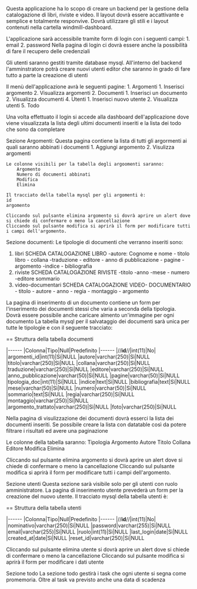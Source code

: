 Questa applicazione ha lo scopo di creare un backend per la gestione della catalogazione di libri, riviste e video.
Il layout dovrà essere accattivante e semplice e totalmente responvive.
Dovrà utilizzare gli stili e i layout contenuti nella cartella windmill-dashboard.

L'applicazione sarà accessibile tramite form di login con i seguenti campi:
    1. email
    2. password
Nella pagina di login ci dovrà essere anche la possibilità di fare il recupero delle credenziali

Gli utenti saranno gestiti tramite database mysql.
All'interno del backend l'amminstratore potrà creare nuovi utenti editor che saranno in grado di fare tutto a parte la creazione di utenti

Il menù dell'applicazione avrà le seguenti pagine:
    1. Argomenti
        1. Inserisci argomento
        2. Visualizza argomenti
    2. Documenti
        1. Inserisci un documento
        2. Visualizza documenti
    4. Utenti
        1. Inserisci nuovo utente
        2. Visualizza utenti
    5. Todo

Una volta effettuato il login si accede alla dashboard dell'applicazione dove viene visualizzata la lista degli ultimi documenti inseriti e la lista dei todo che sono da completare

Sezione Argomenti:
    Questa pagina contiene la lista di tutti gli argormenti ai quali saranno abbinati i documenti
        1. Aggiungi argomento
        2. Visulizza argomenti

    Le colonne visibili per la tabella degli argoomenti saranno:
        Argomento
        Numero di documenti abbinati
        Modifica
        Elimina

    Il tracciato della tabella mysql per gli argomenti è:
    id
    argomento

    Cliccando sul pulsante elimina argomento si dovrà aprire un alert dove si chiede di confermare o meno la cancellazione
    Cliccando sul pulsante modifica si aprirà il form per modificare tutti i campi dell'argomento.

Sezione documenti:
Le tipologie di documenti che verranno inseriti sono:
1. libri
    SCHEDA CATALOGAZIONE LIBRO
        -autore: Cognome e nome
        - titolo libro
        - collana
        -traduzione
        - editore
        - anno di pubblicazione
        - pagine
        - argomento
        -indice
        - bibliografia
2. riviste
    SCHEDA CATALOGAZIONE RIVISTE
        -titolo
        -anno
        -mese
        - numero
        -editore
        sommario
3. video-documentari
    SCHEDA CATALOGAZIONE VIDEO- DOCUMENTARIO
        - titolo
        - autore
        - anno
        - regia
        - montaggio
        - argomento

La pagina di inserimento di un documento contiene un form per l'inserimento dei documenti stessi che varia a seconda della tipologia.
Dovrà essere possibile anche caricare almento un'immagine per ogni documento
La tabella mysql per il salvataggio dei documenti sarà unica per tutte le tipologie e con il seguente tracciato:

== Struttura della tabella documenti

|------
|Colonna|Tipo|Null|Predefinito
|------
|//**id**//|int(11)|No|
|argomenti_id|int(11)|Sì|NULL
|autore|varchar(250)|Sì|NULL
|titolo|varchar(250)|Sì|NULL
|collana|varchar(250)|Sì|NULL
|traduzione|varchar(250)|Sì|NULL
|editore|varchar(250)|Sì|NULL
|anno_pubblicazione|varchar(50)|Sì|NULL
|pagine|varchar(50)|Sì|NULL
|tipologia_doc|int(11)|Sì|NULL
|indice|text|Sì|NULL
|bibliografia|text|Sì|NULL
|mese|varchar(50)|Sì|NULL
|numero|varchar(50)|Sì|NULL
|sommario|text|Sì|NULL
|regia|varchar(250)|Sì|NULL
|montaggio|varchar(250)|Sì|NULL
|argomento_trattato|varchar(250)|Sì|NULL
|foto|varchar(250)|Sì|NULL

Nella pagina di visulizzazione dei documenti dovrà esserci la lista dei documenti inseriti.
Se possibile creare la lista con datatable così da potere filtrare i risultati ed avere una paginazione

Le colonne della tabella saranno:
    Tipologia
    Argomento
    Autore
    Titolo
    Collana
    Editore
    Modifica
    Elimina

Cliccando sul pulsante elimina argomento si dovrà aprire un alert dove si chiede di confermare o meno la cancellazione
Cliccando sul pulsante modifica si aprirà il form per modificare tutti i campi dell'argomento.

Sezione utenti
Questa sezione sarà visibile solo per gli utenti con ruolo amministratore.
La pagina di inserimento utente prevederà un form per la creazione del nuovo utente.
Il tracciato mysql della tabella utenti è:

== Struttura della tabella utenti

|------
|Colonna|Tipo|Null|Predefinito
|------
|//**id**//|int(11)|No|
|nominativo|varchar(250)|Sì|NULL
|password|varchar(255)|Sì|NULL
|email|varchar(255)|Sì|NULL
|ruolo|int(11)|Sì|NULL
|last_login|date|Sì|NULL
|created_at|date|Sì|NULL
|reset_id|varchar(250)|Sì|NULL

Cliccando sul pulsante elimina utente si dovrà aprire un alert dove si chiede di confermare o meno la cancellazione
Cliccando sul pulsante modifica si aprirà il form per modificare i dati utente

Sezione todo
La sezione todo gestirà i task che ogni utente si segna come promemoria. Oltre al task va previsto anche una data di scadenza